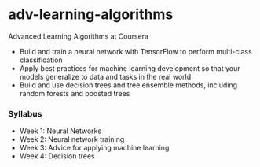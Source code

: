 # adv-learning-algorithms
Advanced Learning Algorithms at Coursera

* Build and train a neural network with TensorFlow to perform multi-class classification
* Apply best practices for machine learning development so that your models generalize to data and tasks in the real world
* Build and use decision trees and tree ensemble methods, including random forests and boosted trees

### Syllabus
* Week 1: Neural Networks
* Week 2: Neural network training
* Week 3: Advice for applying machine learning
* Week 4: Decision trees
